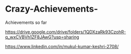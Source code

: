 # Crazy-Achievements-
Achievements so far

https://drive.google.com/drive/folders/1QDXzaRk93CzohR-q_wxCVBVh1ZF8JAwG?usp=sharing

https://www.linkedin.com/in/mukul-kumar-keshri-2708/
